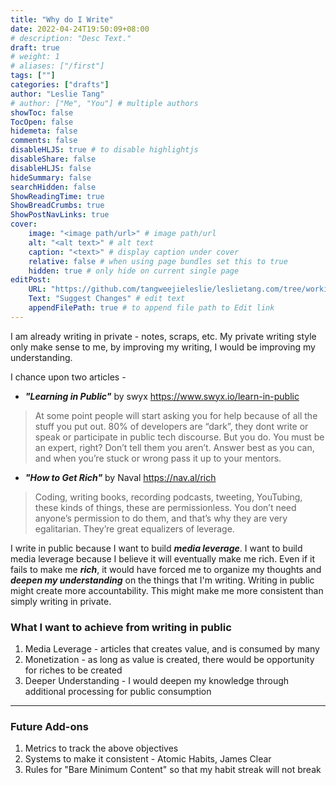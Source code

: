 ```yaml
---
title: "Why do I Write"
date: 2022-04-24T19:50:09+08:00
# description: "Desc Text."
draft: true 
# weight: 1
# aliases: ["/first"]
tags: [""]
categories: ["drafts"]
author: "Leslie Tang"
# author: ["Me", "You"] # multiple authors
showToc: false
TocOpen: false
hidemeta: false
comments: false
disableHLJS: true # to disable highlightjs
disableShare: false
disableHLJS: false
hideSummary: false
searchHidden: false
ShowReadingTime: true
ShowBreadCrumbs: true
ShowPostNavLinks: true
cover:
    image: "<image path/url>" # image path/url
    alt: "<alt text>" # alt text
    caption: "<text>" # display caption under cover
    relative: false # when using page bundles set this to true
    hidden: true # only hide on current single page
editPost:
    URL: "https://github.com/tangweejieleslie/leslietang.com/tree/working-branch/content/"
    Text: "Suggest Changes" # edit text
    appendFilePath: true # to append file path to Edit link
---
```


I am already writing in private - notes, scraps, etc. My private writing style only make sense to me, by improving my writing, I would be improving my understanding.

I chance upon two articles - 

- ***"Learning in Public"*** by swyx https://www.swyx.io/learn-in-public
>  At some point people will start asking you for help because of all the stuff you put out. 80% of developers are “dark”, they dont write or speak or participate in public tech discourse. But you do. You must be an expert, right? Don’t tell them you aren’t. Answer best as you can, and when you’re stuck or wrong pass it up to your mentors.

- ***"How to Get Rich"*** by Naval https://nav.al/rich
> Coding, writing books, recording podcasts, tweeting, YouTubing, these kinds of things, these are permissionless. You don’t need anyone’s permission to do them, and that’s why they are very egalitarian. They’re great equalizers of leverage.


I write in public because I want to build ***media leverage***. I want to build media leverage because I believe it will eventually make me rich. Even if it fails to make me ***rich***, it would have forced me to organize my thoughts and ***deepen my understanding*** on the things that I'm writing. Writing in public might create more accountability. This might make me more consistent than simply writing in private.


### What I want to achieve from writing in public

1. Media Leverage - articles that creates value, and is consumed by many
2. Monetization - as long as value is created, there would be opportunity for riches to be created
3. Deeper Understanding - I would deepen my knowledge through additional processing for public consumption

--- 

### Future Add-ons

1. Metrics to track the above objectives
2. Systems to make it consistent - Atomic Habits, James Clear
3. Rules for "Bare Minimum Content" so that my habit streak will not break

